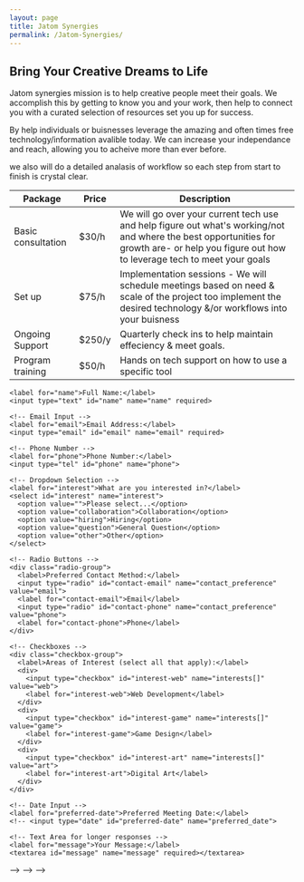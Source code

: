 ```yaml
---
layout: page
title: Jatom Synergies
permalink: /Jatom-Synergies/
---
```


## Bring Your Creative Dreams to Life

Jatom synergies mission is to help creative people meet their goals. We accomplish this by getting to know you and your work, then help to connect you with a curated selection of resources set you up for success. 

By help individuals or buisnesses leverage the amazing and often times free technology/information avalible today. We can increase your independance and reach, allowing you to acheive more than ever before.

we also will do a detailed analasis of workflow so each step from start to finish is crystal clear.

| **Package** |  **Price**  | **Description** |
| --- | --- | --- |
| Basic consultation | $30/h | We will go over your current tech use and help figure out what's working/not and where the best opportunities for growth are- or help you figure out how to leverage tech to meet your goals |
| Set up  | $75/h | Implementation sessions - We will schedule meetings based on need & scale of the project too implement the desired technology &/or workflows into your buisness |
| Ongoing Support | $250/y |  Quarterly check ins to help maintain effeciency & meet goals.|
| Program training | $50/h | Hands on tech support on how to use a specific tool |

<!-- <style>
  .contact-form {
    max-width: 500px;
    margin: 0 auto;
    padding: 20px;
  }

  .contact-form label {
    display: block;
    margin-bottom: 5px;
  }

  .contact-form input,
  .contact-form textarea,
  .contact-form select {
    width: 100%;
    padding: 8px;
    margin-bottom: 20px;
    border: 1px solid #ddd;
    border-radius: 4px;
  }

  .contact-form textarea {
    height: 150px;
  }

  .contact-form .radio-group,
  .contact-form .checkbox-group {
    margin-bottom: 20px;
  }

  .contact-form .radio-group input,
  .contact-form .checkbox-group input {
    width: auto;
    margin-right: 10px;
  }

  .contact-form button {
    background-color: #007bff;
    color: white;
    padding: 10px 20px;
    border: none;
    border-radius: 4px;
    cursor: pointer;
  }

  .contact-form button:hover {
    background-color: #0056b3;
  }
</style>

<!-- <div class="contact-form">
  <form action="https://formspree.io/f/YOUR_FORM_ID" method="POST">
    <!-- Text Input -->
    <label for="name">Full Name:</label>
    <input type="text" id="name" name="name" required>

    <!-- Email Input -->
    <label for="email">Email Address:</label>
    <input type="email" id="email" name="email" required>

    <!-- Phone Number -->
    <label for="phone">Phone Number:</label>
    <input type="tel" id="phone" name="phone">

    <!-- Dropdown Selection -->
    <label for="interest">What are you interested in?</label>
    <select id="interest" name="interest">
      <option value="">Please select...</option>
      <option value="collaboration">Collaboration</option>
      <option value="hiring">Hiring</option>
      <option value="question">General Question</option>
      <option value="other">Other</option>
    </select>

    <!-- Radio Buttons -->
    <div class="radio-group">
      <label>Preferred Contact Method:</label>
      <input type="radio" id="contact-email" name="contact_preference" value="email">
      <label for="contact-email">Email</label>
      <input type="radio" id="contact-phone" name="contact_preference" value="phone">
      <label for="contact-phone">Phone</label>
    </div>

    <!-- Checkboxes -->
    <div class="checkbox-group">
      <label>Areas of Interest (select all that apply):</label>
      <div>
        <input type="checkbox" id="interest-web" name="interests[]" value="web">
        <label for="interest-web">Web Development</label>
      </div>
      <div>
        <input type="checkbox" id="interest-game" name="interests[]" value="game">
        <label for="interest-game">Game Design</label>
      </div>
      <div>
        <input type="checkbox" id="interest-art" name="interests[]" value="art">
        <label for="interest-art">Digital Art</label>
      </div>
    </div>

    <!-- Date Input -->
    <label for="preferred-date">Preferred Meeting Date:</label>
    <!-- <input type="date" id="preferred-date" name="preferred_date">

    <!-- Text Area for longer responses -->
    <label for="message">Your Message:</label>
    <textarea id="message" name="message" required></textarea>
<!-- 
    <button type="submit">Send</button>
  </form>
</div> --> --> --> -->
